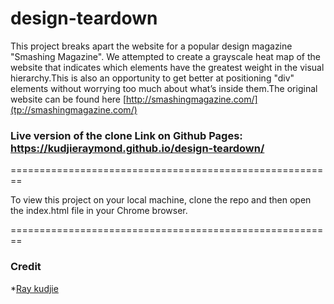 # design-teardown
This project breaks apart the website for a popular  design magazine "Smashing Magazine". We attempted to create a grayscale heat map of the website that indicates which elements have the greatest weight in the visual hierarchy.This is also an opportunity to get better at positioning "div" elements without worrying too much about what’s inside them.The original website  can be found here
[http://smashingmagazine.com/](tp://smashingmagazine.com/)

### Live version of the clone Link on Github Pages: https://kudjieraymond.github.io/design-teardown/

========================================================

To view this project on your local machine, clone the repo and then open the index.html  file in your Chrome browser.

========================================================


### Credit
*[Ray kudjie](https://github.com/kudjieRaymond)
